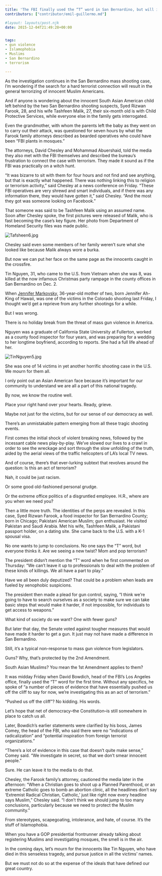 ```yaml
---
title: 'The FBI finally used the “T” word in San Bernardino, but will it fan “Islamophobia”?'
contributors: ["contributor/emil-guillermo.md"]

#layout: layouts/post.njk
date: 2015-12-04T21:49:28+00:00


tags:
- gun violence
- Islamophobia
- Muslims
- San Bernardino
- terrorism

---
```


As the investigation continues in the San Bernardino mass shooting case, I’m
wondering if the search for a hard terrorist connection will result in the
general terrorizing of innocent Muslim Americans.

And if anyone is wondering about the innocent South Asian American child left
behind by the two San Bernardino shooting suspects, Syed Rizwan Farook, 28, and
his wife Tashfeen Malik, 27, their six-month old is with Child Protective
Services, while everyone else in the family gets interrogated.

Even the grandmother, with whom the parents left the baby as they went on to
carry out their attack, was questioned for seven hours by what the Farook family
attorneys described as bearded operatives who could have been “FBI plants in
mosques.”

The attorneys, David Chesley and Mohammad Abuershaid, told the media they also
met with the FBI themselves and described the bureau’s frustration to connect
the case with terrorism. They made it sound as if the FBI was practically on a
witch hunt.

“It was bizarre to sit with them for four hours and not find and see anything,
but that is exactly what happened. There was nothing linking this to religion or
terrorism activity,” said Chesley at a news conference on Friday. “These FBI
operatives are very shrewd and smart individuals, and if there was any
information there, they would have gotten it,” said Chesley. “And the most they
got was someone looking on Facebook.”

That someone was said to be Tashfeen Malik using an assumed name. Soon after
Chesley spoke, the first pictures were released of Malik, who is fast becoming
the case’s key figure.  Her photo from Department of Homeland Security files was
made public.

![Tafsheen6.jpg](/uploads/Tafsheen6.jpg)

Chesley said even some members of her family weren’t sure what she looked like
because Malik always wore a burka.

But now we can put her face on the same page as the innocents caught in the
crossfire.

Tin Nguyen, 31, who came to the U.S. from Vietnam when she was 8, was killed at
the now infamous Christmas party rampage in the county offices in San Bernardino
on Dec. 2.

When [Jennifer Markovsky](/blog/planned-parenthood-shooting-claims-asian-american-victim-hawaiis-jennifer-markovsky/),
36-year-old mother of two, born Jennifer Ah-King of Hawaii, was one of the
victims in the Colorado shooting last Friday, I thought we’d get a reprieve from
any further shootings for a while.

But I was wrong.

There is no holiday break from the threat of mass gun violence in America.

Nguyen was a graduate of California State University at Fullerton, worked as a
county food inspector for four years, and was preparing for a wedding to her
longtime boyfriend, according to reports. She had a full life ahead of her.

![TinNguyen5.jpg](/uploads/TinNguyen5.jpg)

She was one of 14 victims in yet another horrific shooting case in the U.S. We
mourn for them all.

I only point out an Asian American face because it’s important for our community
to understand we are all a part of this national tragedy.

By now, we know the routine well.

Place your right hand over your hearts. Ready, grieve.

Maybe not just for the victims, but for our sense of our democracy as well.

There’s an unmistakable pattern emerging from all these tragic shooting events.

First comes the initial shock of violent breaking news, followed by the
incessant cable news play-by-play. We’ve slowed our lives to a crawl in order to
see the wreckage and sort through the slow unfolding of the truth, aided by the
aerial views of the traffic helicopters of LA’s local TV news.

And of course, there’s that ever-lurking subtext that revolves around the
question: Is this an act of terrorism?

Nah, it could be just racism.

Or some good old-fashioned personal grudge.

Or the extreme office politics of a disgruntled employee.  H.R., where are you
when we need you?

Then a little more truth. The identities of the perps are revealed. In this
case, Syed Rizwan Farook, a food inspector for San Bernardino County; born in
Chicago; Pakistani American Muslim; gun enthusiast. He visited Pakistan and
Saudi Arabia. Met his wife, Tashfeen Malik, a Pakistani passport holder, on a
dating site. She came back to the U.S. with a K-1 spousal visa.

No one wants to jump to conclusions. No one says the “T” word, but everyone
thinks it. Are we seeing a new twist? Mom and pop terrorism?

The president didsn’t mention the “T” word when he first commented on Thursday:
“We can’t leave it up to professionals to deal with the problem of these kinds
of killings. We all have a part to play.”

Have we all been duly deputized? That could be a problem when leads are fueled
by xenophobic suspicions.

The president then made a plead for gun control, saying, “I think we’re going to
have to search ourselves as a society to make sure we can take basic steps that
would make it harder, if not impossible, for individuals to get access to
weapons.”

What kind of society do we want? One with fewer guns?

But later that day, the Senate voted against tougher measures that would have
made it harder to get a gun. It just may not have made a difference in San
Bernardino.

Still, it’s a typical non-response to mass gun violence from legislators.

Guns? Why, that’s protected by the 2nd Amendment.

South Asian Muslims? You mean the 1st Amendment applies to them?

It was midday Friday when David Bowdich, head of the FBI’s Los Angeles office,
finally used  the “T” word for the first time. Without any specifics, he spoke
of “a number of pieces of evidence that have essentially pushed us off the cliff
to say for now, we’re investigating this as an act of terrorism.”

“Pushed us off the cliff”?  No kidding. His words.

Let’s hope that net of democracy–the Constitution–is still somewhere in place to
catch us all.

Later, Bowdich’s earlier statements were clarified by his boss, James Comey, the
head of the FBI, who said there were no “indications of radicalization” and
“potential inspiration from foreign terrorist organizations.”

“There’s a lot of evidence in this case that doesn’t quite make sense,” Comey
said. “We investigate in secret, so that we don’t smear innocent people.”

Sure. He can leave it to the media to do that.

Chesley, the Farook family’s attorney, cautioned the media later in the
afternoon: “When a Christian goes to shoot up a Planned Parenthood, or an
extreme Catholic goes to bomb an abortion clinic, all the headlines don’t say
‘Extremist Radical Christian, Catholic,’ just like right now every headline says
Muslim,” Chesley said. “I don’t think we should jump to too many conclusions,
particularly because we need to protect the Muslim community.”

From stereotypes, scapegoating, intolerance, and hate, of course. It’s the stuff
of Islamophobia.

When you have a GOP presidential frontrunner already talking about registering
Muslims and investigating mosques, the smell is in the air.

In the coming days, let’s mourn for the innocents like Tin Nguyen, who have died
in this senseless tragedy, and pursue justice in all the victims’ names.

But we must not do so at the expense of the ideals that have defined our great
country.
